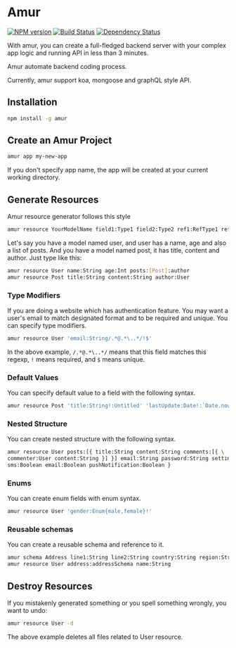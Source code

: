 # Amur
[![NPM version][npm-image]][npm-url] [![Build Status][travis-image]][travis-url] [![Dependency Status][daviddm-image]][daviddm-url]

With amur, you can create a full-fledged backend server with your complex app
logic and running API in less than 3 minutes.

Amur automate backend coding process.

Currently, amur support koa, mongoose and graphQL style API.

## Installation

```bash
npm install -g amur
```

## Create an Amur Project

```bash
amur app my-new-app
```

If you don't specify app name, the app will be created at your current working directory.

## Generate Resources

Amur resource generator follows this style

``` bash
amur resource YourModelName field1:Type1 field2:Type2 ref1:RefType1 ref2:RefType2:foreignKey
```

Let's say you have a model named user, and user has a name, age and also a list of posts.
And you have a model named post, it has title, content and author. Just type like this:

``` bash
amur resource User name:String age:Int posts:[Post]:author
amur resource Post title:String content:String author:User
```

### Type Modifiers

If you are doing a website which has authentication feature. You may want a
user's email to match designated format and to be required and unique. You can
specify type modifiers.

``` bash
amur resource User 'email:String/.*@.*\..*/!$'
```

In the above example, `/.*@.*\..*/` means that this field matches this regexp,
`!` means required, and `$` means unique.

### Default Values

You can specify default value to a field with the following syntax.

``` bash
amur resource Post 'title:String!:Untitled' 'lastUpdate:Date!:`Date.now`'
```

### Nested Structure

You can create nested structure with the following syntax.

``` bash
amur resource User posts:[{ title:String content:String comments:[{ \
commenter:User content:String }] }] email:String password:String settings:{ \
sms:Boolean email:Boolean pushNotification:Boolean }
```

### Enums

You can create enum fields with enum syntax.

``` bash
amur resource User 'gender:Enum{male,female}!'
```

### Reusable schemas

You can create a reusable schema and reference to it.

``` bash
amur schema Address line1:String line2:String country:String region:String
amur resource User address:addressSchema name:String
```

## Destroy Resources

If you mistakenly generated something or you spell something wrongly, you want to undo:

``` bash
amur resource User -d
```

The above example deletes all files related to User resource.

[npm-image]: https://badge.fury.io/js/amur.svg
[npm-url]: https://npmjs.org/package/amur
[travis-image]: https://travis-ci.org/zhangkaiyulw/amur.svg?branch=master
[travis-url]: https://travis-ci.org/zhangkaiyulw/amur
[daviddm-image]: https://david-dm.org/zhangkaiyulw/amur.svg?theme=shields.io
[daviddm-url]: https://david-dm.org/zhangkaiyulw/amur
